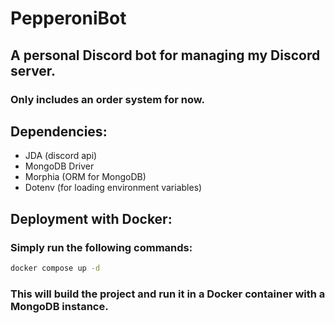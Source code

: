 # PepperoniBot
## A personal Discord bot for managing my Discord server.
### Only includes an order system for now.
## Dependencies:
- JDA (discord api)
- MongoDB Driver
- Morphia (ORM for MongoDB)
- Dotenv (for loading environment variables)
## Deployment with Docker:
### Simply run the following commands:
```bash
docker compose up -d
```
### This will build the project and run it in a Docker container with a MongoDB instance.